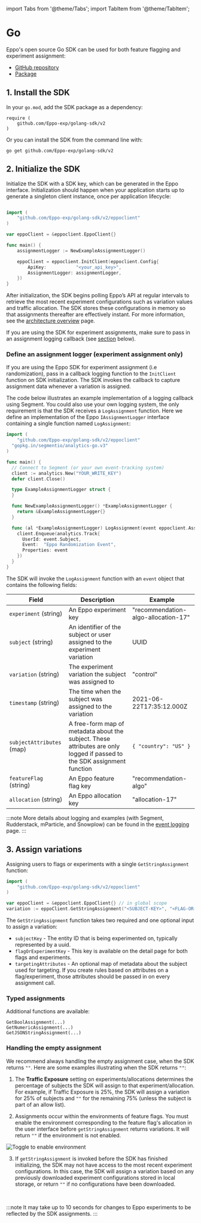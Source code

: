 import Tabs from '@theme/Tabs';
import TabItem from '@theme/TabItem';

# Go

Eppo's open source Go SDK can be used for both feature flagging and experiment assignment:

- [GitHub repository](https://github.com/Eppo-exp/golang-sdk)
- [Package](https://pkg.go.dev/github.com/Eppo-exp/golang-sdk)

## 1. Install the SDK

In your `go.mod`, add the SDK package as a dependency:

```
require (
	github.com/Eppo-exp/golang-sdk/v2
)
```

Or you can install the SDK from the command line with:

```
go get github.com/Eppo-exp/golang-sdk/v2
```

## 2. Initialize the SDK

Initialize the SDK with a SDK key, which can be generated in the Eppo interface. Initialization should happen when your application starts up to generate a singleton client instance, once per application lifecycle:

```go

import (
	"github.com/Eppo-exp/golang-sdk/v2/eppoclient"
)

var eppoClient = &eppoclient.EppoClient{}

func main() {
	assignmentLogger := NewExampleAssignmentLogger()

	eppoClient = eppoclient.InitClient(eppoclient.Config{
		ApiKey:           "<your_api_key>",
		AssignmentLogger: assignmentLogger,
	})
}
```

After initialization, the SDK begins polling Eppo’s API at regular intervals to retrieve the most recent experiment configurations such as variation values and traffic allocation. The SDK stores these configurations in memory so that assignments thereafter are effectively instant. For more information, see the [architecture overview](/sdks/overview) page.

If you are using the SDK for experiment assignments, make sure to pass in an assignment logging callback (see [section](#define-an-assignment-logger-experiment-assignment-only) below).

### Define an assignment logger (experiment assignment only)

If you are using the Eppo SDK for experiment assignment (i.e randomization), pass in a callback logging function to the `InitClient` function on SDK initialization. The SDK invokes the callback to capture assignment data whenever a variation is assigned.

The code below illustrates an example implementation of a logging callback using Segment. You could also use your own logging system, the only requirement is that the SDK receives a `LogAssignment` function. Here we define an implementation of the Eppo `IAssignmentLogger` interface containing a single function named `LogAssignment`:

```go
import (
	"github.com/Eppo-exp/golang-sdk/v2/eppoclient"
  "gopkg.in/segmentio/analytics-go.v3"
)

func main() {
  // Connect to Segment (or your own event-tracking system)
  client := analytics.New("YOUR_WRITE_KEY")
  defer client.Close()

  type ExampleAssignmentLogger struct {
  }

  func NewExampleAssignmentLogger() *ExampleAssignmentLogger {
    return &ExampleAssignmentLogger{}
  }

  func (al *ExampleAssignmentLogger) LogAssignment(event eppoclient.AssignmentEvent) {
    client.Enqueue(analytics.Track{
      UserId: event.Subject,
      Event:  "Eppo Randomization Event",
      Properties: event
    })
  }
}
```

The SDK will invoke the `LogAssignment` function with an `event` object that contains the following fields:

| Field                     | Description                                                                                                              | Example                             |
| ------------------------- | ------------------------------------------------------------------------------------------------------------------------ | ----------------------------------- |
| `experiment` (string)     | An Eppo experiment key                                                                                                   | "recommendation-algo-allocation-17" |
| `subject` (string)        | An identifier of the subject or user assigned to the experiment variation                                                | UUID                                |
| `variation` (string)      | The experiment variation the subject was assigned to                                                                     | "control"                           |
| `timestamp` (string)      | The time when the subject was assigned to the variation                                                                  | 2021-06-22T17:35:12.000Z            |
| `subjectAttributes` (map) | A free-form map of metadata about the subject. These attributes are only logged if passed to the SDK assignment function | `{ "country": "US" }`               |
| `featureFlag` (string)    | An Eppo feature flag key                                                                                                 | "recommendation-algo"               |
| `allocation` (string)     | An Eppo allocation key                                                                                                   | "allocation-17"                     |

:::note
More details about logging and examples (with Segment, Rudderstack, mParticle, and Snowplow) can be found in the [event logging](/sdks/event-logging/) page.
:::

## 3. Assign variations

Assigning users to flags or experiments with a single `GetStringAssignment` function:

```go
import (
	"github.com/Eppo-exp/golang-sdk/v2/eppoclient"
)

var eppoClient = &eppoclient.EppoClient{} // in global scope
variation := eppoClient.GetStringAssignment("<SUBJECT-KEY>", "<FLAG-OR-EXPERIMENT-KEY>", <TARGETING_ATTRIBUTES>);
```

The `GetStringAssignment` function takes two required and one optional input to assign a variation:

- `subjectKey` - The entity ID that is being experimented on, typically represented by a uuid.
- `flagOrExperimentKey` - This key is available on the detail page for both flags and experiments.
- `targetingAttributes` - An optional map of metadata about the subject used for targeting. If you create rules based on attributes on a flag/experiment, those attributes should be passed in on every assignment call.

### Typed assignments

Additional functions are available:

```
GetBoolAssignment(...)
GetNumericAssignment(...)
GetJSONStringAssignment(...)
```

### Handling the empty assignment

We recommend always handling the empty assignment case, when the SDK returns `""`. Here are some examples illustrating when the SDK returns `""`:

1. The **Traffic Exposure** setting on experiments/allocations determines the percentage of subjects the SDK will assign to that experiment/allocation. For example, if Traffic Exposure is 25%, the SDK will assign a variation for 25% of subjects and `""` for the remaining 75% (unless the subject is part of an allow list).

2. Assignments occur within the environments of feature flags. You must enable the environment corresponding to the feature flag's allocation in the user interface before `getStringAssignment` returns variations. It will return `""` if the environment is not enabled.

![Toggle to enable environment](/img/feature-flagging/enable-environment.png)

3.  If `getStringAssignment` is invoked before the SDK has finished initializing, the SDK may not have access to the most recent experiment configurations. In this case, the SDK will assign a variation based on any previously downloaded experiment configurations stored in local storage, or return `""` if no configurations have been downloaded.

<br />

:::note
It may take up to 10 seconds for changes to Eppo experiments to be reflected by the SDK assignments.
:::
